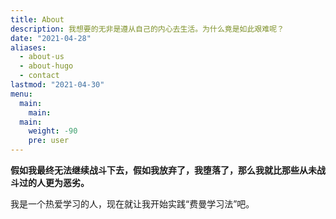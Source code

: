 ```yaml
---
title: About
description: 我想要的无非是遵从自己的内心去生活。为什么竟是如此艰难呢？
date: "2021-04-28"
aliases:
  - about-us
  - about-hugo
  - contact
lastmod: "2021-04-30"
menu:
  main:
    main: 
  main:
    weight: -90
    pre: user
---
```


**假如我最终无法继续战斗下去，假如我放弃了，我堕落了，那么我就比那些从未战斗过的人更为恶劣。**

我是一个热爱学习的人，现在就让我开始实践“费曼学习法”吧。

